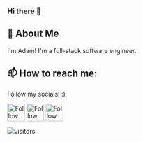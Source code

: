 ### Hi there 👋

## 💬 About Me

I'm Adam! I'm a full-stack software engineer. 

## 📫 How to reach me:
Follow my socials! :)

[<img src="https://cdn-icons-png.flaticon.com/512/174/174857.png" height="40em" align="center" alt="Follow TheGalekxy on LinkedIn" title="Follow TheGalekxy on LinkedIn"/>](https://www.linkedin.com/in/adamgalek/)
[<img src="https://assets.stickpng.com/images/580b57fcd9996e24bc43c53e.png" height="40em" align="center" alt="Follow TheGalekxy on Twitter" title="Follow TheGalekxy on Twitter"/>](https://twitter.com/GalekxyMedia)
[<img src="https://image.similarpng.com/very-thumbnail/2020/07/Youtube-logo-vector-PNG.png" height="40em" align="center" alt="Follow TheGalekxy on YouTube" title="Follow TheGalekxy on YouTube"/>](https://www.youtube.com/channel/UCvkAweO7HT1d0gUBLX_13Ag/featured)

![visitors](https://visitor-badge-reloaded.herokuapp.com/badge?page_id=9027243)



<!--
**TheGalekxy/TheGalekxy** is a ✨ _special_ ✨ repository because its `README.md` (this file) appears on your GitHub profile.

Here are some ideas to get you started:

- 🔭 I’m currently working on ...
- 🌱 I’m currently learning ...
- 👯 I’m looking to collaborate on ...
- 🤔 I’m looking for help with ...
- 💬 Ask me about ...
- 📫 How to reach me: ...
- 😄 Pronouns: ...
- ⚡ Fun fact: ...
-->
